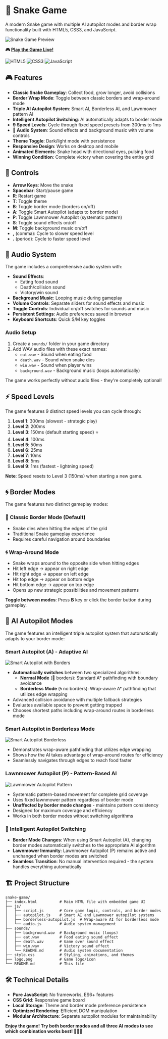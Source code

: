 # 🐍 Snake Game

A modern Snake game with multiple AI autopilot modes and border wrap functionality built with HTML5, CSS3, and JavaScript.

![Snake Game Preview](assets/snake-game-preview.gif)

**🎮 [Play the Game Live!](https://foxeronthepath.github.io/snake-game/)**

![HTML5](https://img.shields.io/badge/HTML5-E34F26?logo=html5&logoColor=white) ![CSS3](https://img.shields.io/badge/CSS3-1572B6?logo=css3&logoColor=white) ![JavaScript](https://img.shields.io/badge/JavaScript-F7DF1E?logo=javascript&logoColor=black)

## 🎮 Features

- **Classic Snake Gameplay**: Collect food, grow longer, avoid collisions
- **Border Wrap Mode**: Toggle between classic borders and wrap-around mode
- **Triple AI Autopilot System**: Smart AI, Borderless AI, and Lawnmower pattern AI
- **Intelligent Autopilot Switching**: AI automatically adapts to border mode
- **9 Speed Levels**: Cycle through fixed speed presets from 300ms to 1ms
- **🎵 Audio System**: Sound effects and background music with volume controls
- **Theme Toggle**: Dark/light mode with persistence
- **Responsive Design**: Works on desktop and mobile
- **Animated Elements**: Snake head with directional eyes, pulsing food
- **Winning Condition**: Complete victory when covering the entire grid

## 🎯 Controls

- **Arrow Keys**: Move the snake
- **Spacebar**: Start/pause game
- **R**: Restart game
- **T**: Toggle theme
- **B**: Toggle border mode (borders on/off)
- **A**: Toggle Smart Autopilot (adapts to border mode)
- **P**: Toggle Lawnmower Autopilot (systematic pattern)
- **S**: Toggle sound effects on/off
- **M**: Toggle background music on/off
- **,** (comma): Cycle to slower speed level
- **.** (period): Cycle to faster speed level

## 🎵 Audio System

The game includes a comprehensive audio system with:

- **Sound Effects**: 
  - Eating food sound
  - Death/collision sound  
  - Victory/win sound
- **Background Music**: Looping music during gameplay
- **Volume Controls**: Separate sliders for sound effects and music
- **Toggle Controls**: Individual on/off switches for sounds and music
- **Persistent Settings**: Audio preferences saved in browser
- **Keyboard Shortcuts**: Quick S/M key toggles

### Audio Setup
1. Create a `sounds/` folder in your game directory
2. Add WAV audio files with these exact names:
   - `eat.wav` - Sound when eating food
   - `death.wav` - Sound when snake dies
   - `win.wav` - Sound when player wins  
   - `background.wav` - Background music (loops automatically)

The game works perfectly without audio files - they're completely optional!

## ⚡ Speed Levels

The game features 9 distinct speed levels you can cycle through:

1. **Level 1**: 300ms (slowest - strategic play)
2. **Level 2**: 200ms 
3. **Level 3**: 150ms (default starting speed) ⭐
4. **Level 4**: 100ms
5. **Level 5**: 50ms
6. **Level 6**: 25ms
7. **Level 7**: 10ms
8. **Level 8**: 5ms
9. **Level 9**: 1ms (fastest - lightning speed)

**Note**: Speed resets to Level 3 (150ms) when starting a new game.

## 🌀 Border Modes

The game features two distinct gameplay modes:

### 🚪 Classic Border Mode (Default)
- Snake dies when hitting the edges of the grid
- Traditional Snake gameplay experience
- Requires careful navigation around boundaries

### 🌀 Wrap-Around Mode
- Snake wraps around to the opposite side when hitting edges
- Hit left edge → appear on right edge
- Hit right edge → appear on left edge  
- Hit top edge → appear on bottom edge
- Hit bottom edge → appear on top edge
- Opens up new strategic possibilities and movement patterns

**Toggle between modes**: Press **B** key or click the border button during gameplay.

## 🤖 AI Autopilot Modes

The game features an intelligent triple autopilot system that automatically adapts to your border mode:

### Smart Autopilot (A) - Adaptive AI
![Smart Autopilot with Borders](assets/smart-autopilot-borders.gif)
- **Automatically switches** between two specialized algorithms:
  - **Normal Mode** (🚪 borders): Standard A* pathfinding with boundary avoidance
  - **Borderless Mode** (🌀 no borders): Wrap-aware A* pathfinding that utilizes edge wrapping
- Advanced collision avoidance with multiple fallback strategies
- Evaluates available space to prevent getting trapped
- Chooses shortest paths including wrap-around routes in borderless mode

### Smart Autopilot in Borderless Mode
![Smart Autopilot Borderless](assets/smart-autopilot-borderless.gif)
- Demonstrates wrap-aware pathfinding that utilizes edge wrapping
- Shows how the AI takes advantage of wrap-around routes for efficiency
- Seamlessly navigates through edges to reach food faster

### Lawnmower Autopilot (P) - Pattern-Based AI
![Lawnmower Autopilot Pattern](assets/lawnmower-autopilot.gif)
- Systematic pattern-based movement for complete grid coverage
- Uses fixed lawnmower pattern regardless of border mode
- **Unaffected by border mode changes** - maintains pattern consistency
- Designed for maximum coverage and efficiency
- Works in both border modes without switching algorithms

### 🔄 Intelligent Autopilot Switching
- **Border Mode Changes**: When using Smart Autopilot (A), changing border modes automatically switches to the appropriate AI algorithm
- **Lawnmower Immunity**: Lawnmower Autopilot (P) remains active and unchanged when border modes are switched
- **Seamless Transition**: No manual intervention required - the system handles everything automatically

## 🏗️ Project Structure

```
snake-game/
├── index.html          # Main HTML file with embedded game UI
├── js/
│   ├── script.js       # Core game logic, controls, and border modes
│   ├── autopilot.js    # Smart AI and Lawnmower autopilot systems
│   ├── borderless-autopilot.js  # Wrap-aware AI for borderless mode
│   └── audio.js        # Audio system management
├── sounds/
│   ├── background.wav  # Background music (loops)
│   ├── eat.wav         # Food eating sound effect
│   ├── death.wav       # Game over sound effect
│   ├── win.wav         # Victory sound effect
│   └── README.md       # Audio system documentation
├── style.css           # Styling, animations, and themes
├── logo.png            # Game logo/icon
└── README.md           # This file
```

## 🛠️ Technical Details

- **Pure JavaScript**: No frameworks, ES6+ features
- **CSS Grid**: Responsive game board
- **Local Storage**: Theme and border mode preference persistence
- **Optimized Rendering**: Efficient DOM manipulation
- **Modular Architecture**: Separate autopilot modules for maintainability

**Enjoy the game! Try both border modes and all three AI modes to see which combination works best! 🐍🤖🌀**